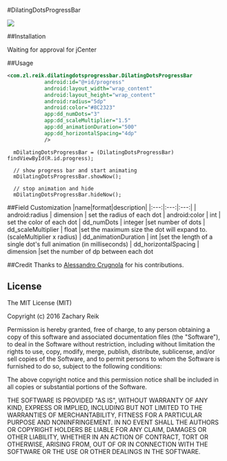 #DilatingDotsProgressBar

![](/../demo/example/src/main/assets/dotdemo.gif?raw=true)

##Installation

Waiting for approval for jCenter

##Usage

```xml
<com.zl.reik.dilatingdotsprogressbar.DilatingDotsProgressBar
			android:id="@+id/progress"
			android:layout_width="wrap_content"
			android:layout_height="wrap_content"
			android:radius="5dp"
			android:color="#8C2323"
			app:dd_numDots="3"
			app:dd_scaleMultiplier="1.5"
			app:dd_animationDuration="500"
			app:dd_horizontalSpacing="4dp"
			/>
```

```android
  mDilatingDotsProgressBar = (DilatingDotsProgressBar) findViewById(R.id.progress);
  
  // show progress bar and start animating
  mDilatingDotsProgressBar.showNow();
  
  // stop animation and hide
  mDilatingDotsProgressBar.hideNow();
```

##Field Customization
|name|format|description|
|:---:|:---:|:---:|
| android:radius | dimension | set the radius of each dot
| android:color | int | set the color of each dot
| dd_numDots | integer |set number of dots
| dd_scaleMultiplier | float |set the maximum size the dot will expand to. (scaleMultiplier x radius)
| dd_animationDuration | int |set the length of a single dot's full animation (in milliseconds) 
| dd_horizontalSpacing | dimension |set the number of dp between each dot



##Credit
Thanks to [Alessandro Crugnola](https://github.com/sephiroth74) for his contributions.

## License

The MIT License (MIT)

Copyright (c) 2016 Zachary Reik

Permission is hereby granted, free of charge, to any person obtaining a copy of this software and associated documentation files (the "Software"), to deal in the Software without restriction, including without limitation the rights to use, copy, modify, merge, publish, distribute, sublicense, and/or sell copies of the Software, and to permit persons to whom the Software is furnished to do so, subject to the following conditions:

The above copyright notice and this permission notice shall be included in all copies or substantial portions of the Software.

THE SOFTWARE IS PROVIDED "AS IS", WITHOUT WARRANTY OF ANY KIND, EXPRESS OR IMPLIED, INCLUDING BUT NOT LIMITED TO THE WARRANTIES OF MERCHANTABILITY, FITNESS FOR A PARTICULAR PURPOSE AND NONINFRINGEMENT. IN NO EVENT SHALL THE AUTHORS OR COPYRIGHT HOLDERS BE LIABLE FOR ANY CLAIM, DAMAGES OR OTHER LIABILITY, WHETHER IN AN ACTION OF CONTRACT, TORT OR OTHERWISE, ARISING FROM, OUT OF OR IN CONNECTION WITH THE SOFTWARE OR THE USE OR OTHER DEALINGS IN THE SOFTWARE.
